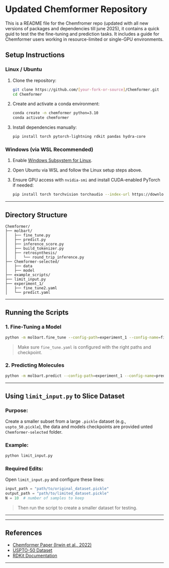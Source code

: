 # Updated Chemformer Repository

This is a README file for the Chemfromer repo (updated with all new versions of packages and dependencies till june 2025), it contains a quick guid to test the the fine-tuning and prediction tasks. It includes a guide for Chemformer users working in resource-limited or single-GPU environments.

## Setup Instructions

### Linux / Ubuntu

1. Clone the repository:

   ```bash
   git clone https://github.com/[your-fork-or-source]/Chemformer.git
   cd Chemformer
   ```

2. Create and activate a conda environment:

   ```bash
   conda create -n chemformer python=3.10
   conda activate chemformer
   ```

3. Install dependencies manually:

   ```bash
   pip install torch pytorch-lightning rdkit pandas hydra-core
   ```

### Windows (via WSL Recommended)

1. Enable [Windows Subsystem for Linux](https://learn.microsoft.com/en-us/windows/wsl/install).
2. Open Ubuntu via WSL and follow the Linux setup steps above.
3. Ensure GPU access with `nvidia-smi` and install CUDA-enabled PyTorch if needed:

   ```bash
   pip install torch torchvision torchaudio --index-url https://download.pytorch.org/whl/cu118
   ```

---

## Directory Structure

```
Chemformer/
├── molbart/
│   ├── fine_tune.py
│   ├── predict.py
│   ├── inference_score.py
│   ├── build_tokenizer.py
│   ├── retrosynthesis/
│   │   └── round_trip_inference.py
├── Chemformer-selected/
│   ├── data
│   ├── model
├── example_scripts/
├── limit_input.py
├── experiment_1/
│   ├── fine_tune2.yaml
│   └── predict.yaml
```

---

##  Running the Scripts

### 1. Fine-Tuning a Model

```bash
python -m molbart.fine_tune --config-path=experiment_1 --config-name=fine_tune2.yaml
```

> Make sure `fine_tune.yaml` is configured with the right paths and checkpoint.

### 2. Predicting Molecules

```bash
python -m molbart.predict --config-path=experiment_1 --config-name=predict.yaml
```
---

## Using `limit_input.py` to Slice Dataset

### Purpose:

Create a smaller subset from a large `.pickle` dataset (e.g., `uspto_50.pickle`), the data and models checkpoints are provided unted `Chemformer-selected` folder.

### Example:

```bash
python limit_input.py
```

### Required Edits:

Open `limit_input.py` and configure these lines:

```python
input_path = "path/to/original_dataset.pickle"
output_path = "path/to/limited_dataset.pickle"
N = 10  # number of samples to keep
```

> Then run the script to create a smaller dataset for testing.

---


---

## References

* [Chemformer Paper (Irwin et al., 2022)](https://arxiv.org/abs/2106.09430)
* [USPTO-50 Dataset](https://figshare.com/articles/dataset/USPTO_reaction_dataset/5104873)
* [RDKit Documentation](https://www.rdkit.org/docs/index.html)

---


